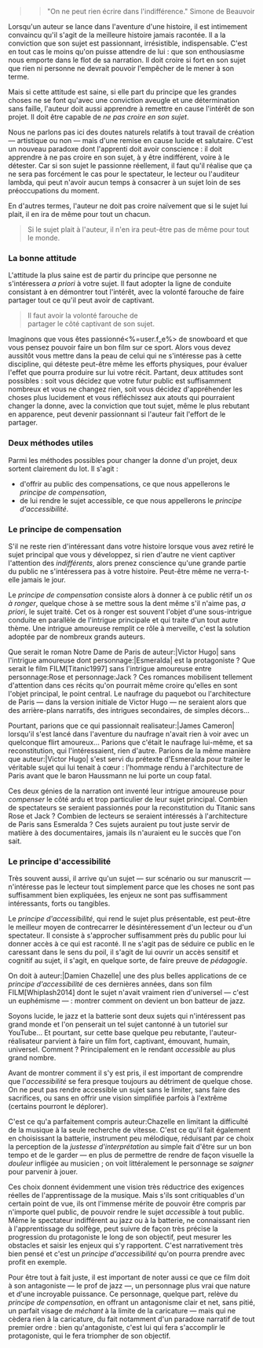<!-- Page: #284 (Ne pas) croire en son sujet -->

>> "On ne peut rien écrire dans l'indifférence." Simone de Beauvoir

Lorsqu'un auteur se lance dans l'aventure d'une histoire, il est intimement convaincu qu'il s'agit de la meilleure histoire jamais racontée. Il a la conviction que son sujet est passionnant, irrésistible, indispensable. C'est en tout cas le moins qu'on puisse attendre de lui : que son enthousiasme nous emporte dans le flot de sa narration. Il doit croire si fort en son sujet que rien ni personne ne devrait pouvoir l'empêcher de le mener à son terme.

Mais si cette attitude est saine, si elle part du principe que les grandes choses ne se font qu'avec une conviction aveugle et une détermination sans faille, l'auteur doit aussi apprendre à remettre en cause l'intérêt de son projet. Il doit être capable de *ne pas croire en son sujet*.

Nous ne parlons pas ici des doutes naturels relatifs à tout travail de création — artistique ou non — mais d'une remise en cause lucide et salutaire. C'est un nouveau paradoxe dont l'apprenti doit avoir conscience : il doit apprendre à ne pas croire en son sujet, à y être indifférent, voire à le détester. Car si son sujet le passionne réellement, il faut qu'il réalise que ça ne sera pas forcément le cas pour le spectateur, le lecteur ou l'auditeur lambda, qui peut n'avoir aucun temps à consacrer à un sujet loin de ses préoccupations du moment.

En d'autres termes, l'auteur ne doit pas croire naïvement que si le sujet lui plait, il en ira de même pour tout un chacun.

> Si le sujet plait à l'auteur, il n'en ira peut-être pas de même pour tout le monde.

### La bonne attitude

L'attitude la plus saine est de partir du principe que personne ne s'intéressera *a priori* à votre sujet. Il faut adopter la ligne de conduite consistant à en démontrer tout l'intérêt, avec la volonté farouche de faire partager tout ce qu'il peut avoir de captivant.

> Il faut avoir la volonté farouche de<br>partager le côté captivant de son sujet.

Imaginons que vous êtes passionné<%=user.f_e%> de snowboard et que vous pensez pouvoir faire un bon film sur ce sport. Alors vous devez aussitôt vous mettre dans la peau de celui qui ne s'intéresse pas à cette discipline, qui déteste peut-être même les efforts physiques, pour évaluer l'effet que pourra produire sur lui votre récit. Partant,  deux attitudes sont possibles : soit vous décidez que votre futur public est suffisamment nombreux et vous ne changez rien, soit vous décidez d'appréhender les choses plus lucidement et vous réfléchissez aux atouts qui pourraient changer la donne, avec la conviction que tout sujet, même le plus rebutant en apparence, peut devenir passionnant si l'auteur fait l'effort de le partager.

### Deux méthodes utiles

Parmi les méthodes possibles pour changer la donne d'un projet, deux sortent clairement du lot. Il s'agit : 

* d'offrir au public des compensations, ce que nous appellerons le *principe de compensation*,
* de lui rendre le sujet accessible, ce que nous appellerons le *principe d'accessibilité*.

### Le principe de compensation

S'il ne reste rien d'intéressant dans votre histoire lorsque vous avez retiré le sujet principal que vous y développez, si rien d'autre ne vient captiver l'attention des *indifférents*, alors prenez conscience qu'une grande partie du public ne s'intéressera pas à votre histoire. Peut-être même ne verra-t-elle jamais le jour.

Le *principe de compensation* consiste alors à donner à ce public rétif un *os à ronger*, quelque chose à se mettre sous la dent même s'il n'aime pas, *a priori*, le sujet traité. Cet os à ronger est souvent l'objet d'une sous-intrigue conduite en parallèle de l'intrigue principale et qui traite d'un tout autre thème. Une intrigue amoureuse remplit ce rôle à merveille, c'est la solution adoptée par de nombreux grands auteurs.

Que serait le roman <film>Notre Dame de Paris</film> de auteur:|Victor Hugo| sans l'intrigue amoureuse dont personnage:|Esmeralda| est la protagoniste ? Que serait le film FILM[Titanic1997] sans l'intrigue amoureuse entre personnage:Rose et personnage:Jack ? Ces romances mobilisent tellement d'attention dans ces récits qu'on pourrait même croire qu'elles en sont l'objet principal, le point central. Le naufrage du paquebot ou l'architecture de Paris — dans la version initiale de Victor Hugo — ne seraient alors que des arrière-plans narratifs, des intrigues secondaires, de simples décors…

Pourtant, parions que ce qui passionnait realisateur:|James Cameron| lorsqu'il s'est lancé dans l'aventure du naufrage n'avait rien à voir avec un quelconque flirt amoureux… Parions que c'était le naufrage lui-même, et sa reconstitution, qui l'intéressaient, rien d'autre. Parions de la même manière que auteur:|Victor Hugo| s'est servi du prétexte d'Esmeralda pour traiter le véritable sujet qui lui tenait à cœur : l'hommage rendu à l'architecture de Paris avant que le baron Haussmann ne lui porte un coup fatal.

Ces deux génies de la narration ont inventé leur intrigue amoureuse pour *compenser* le côté ardu et trop particulier de leur sujet principal. Combien de spectateurs se seraient passionnés pour la reconstitution du Titanic sans Rose et Jack ? Combien de lecteurs se seraient intéressés à l'architecture de Paris sans Esmeralda ? Ces sujets auraient pu tout juste servir de matière à des documentaires, jamais ils n'auraient eu le succès que l'on sait.


### Le principe d'accessibilité

Très souvent aussi, il arrive qu'un sujet — sur scénario ou sur manuscrit — n'intéresse pas le lecteur tout simplement parce que les choses ne sont pas suffisamment bien expliquées, les enjeux ne sont pas suffisamment intéressants, forts ou tangibles.

Le *principe d'accessibilité*, qui rend le sujet plus présentable, est peut-être le meilleur moyen de contrecarrer le désintéressement d'un lecteur ou d'un spectateur. Il consiste à s'approcher suffisamment près du public pour lui donner accès à ce qui est raconté. 
Il ne s'agit pas de séduire ce public en le caressant dans le sens du poil, il s'agit de lui ouvrir un accès sensitif et cognitif au sujet, il s'agit, en quelque sorte, de faire preuve de *pédagogie*.

On doit à auteur:|Damien Chazelle| une des plus belles applications de ce *principe d'accessibilité* de ces dernières années, dans son film FILM[Whiplash2014] dont le sujet n'avait vraiment rien d'universel — c'est un euphémisme — : montrer comment on devient un bon batteur de jazz. 

Soyons lucide, le jazz et la batterie sont deux sujets qui n'intéressent pas grand monde et l'on penserait un tel sujet cantonné à un tutoriel sur YouTube… Et pourtant, sur cette base quelque peu rebutante, l'auteur-réalisateur parvient à faire un film fort, captivant, émouvant, humain, universel. Comment ? Principalement en le rendant *accessible* au plus grand nombre.

Avant de montrer comment il s'y est pris, il est important de comprendre que l'*accessibilité* se fera presque toujours au détriment de quelque chose. On ne peut pas rendre accessible un sujet sans le limiter, sans faire des sacrifices, ou sans en offrir une vision simplifiée parfois à l'extrême (certains pourront le déplorer).

C'est ce qu'a parfaitement compris auteur:Chazelle en limitant la difficulté de la musique à la seule recherche de vitesse. C'est ce qu'il fait également en choisissant la batterie, instrument peu mélodique, réduisant par ce choix la perception de la *justesse d'interprétation* au simple fait d'être sur un bon tempo et de le garder — en plus de permettre de rendre de façon visuelle la *douleur* infligée au musicien ; on voit littéralement le personnage se *saigner* pour parvenir à jouer.

Ces choix donnent évidemment une vision très réductrice des exigences réelles de l'apprentissage de la musique. Mais s'ils sont critiquables d'un certain point de vue, ils ont l'immense mérite de pouvoir être compris par n'importe quel public, de pouvoir rendre le sujet *accessible* à tout public. Même le spectateur indifférent au jazz ou à la batterie, ne connaissant rien à l'apprentissage du solfège, peut suivre de façon très précise la progression du protagoniste le long de son objectif, peut mesurer les obstacles et saisir les enjeux qui s'y rapportent. C'est narrativement très bien pensé et c'est un *principe d'accessibilité* qu'on pourra prendre avec profit en exemple.

Pour être tout à fait juste, il est important de noter aussi ce que ce film doit à son antagoniste  — le prof de jazz —, un personnage plus vrai que nature et d'une incroyable puissance. Ce personnage, quelque part, relève du *principe de compensation*, en offrant un antagonisme clair et net, sans pitié, un parfait visage de *méchant* à la limite de la caricature — mais qui ne cèdera rien à la caricature, du fait notamment d'un paradoxe narratif de tout premier ordre : bien qu'antagoniste, c'est lui qui fera s'accomplir le protagoniste, qui le fera triompher de son objectif.